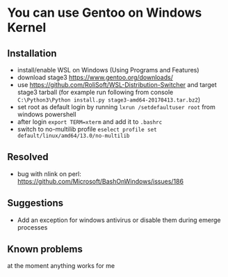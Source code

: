 You can use Gentoo on Windows Kernel
====================================

Installation
------------

  - install/enable WSL on Windows (Using Programs and Features)
  - download stage3 https://www.gentoo.org/downloads/
  - use https://github.com/RoliSoft/WSL-Distribution-Switcher and target stage3 tarball (for example run following from console `C:\Python3\Python install.py stage3-amd64-20170413.tar.bz2`)
  - set root as default login by running `lxrun /setdefaultuser root` from windows powershell
  - after login `export TERM=xterm` and add it to `.bashrc`
  - switch to no-multilib profile `eselect profile set default/linux/amd64/13.0/no-multilib`

Resolved
--------

  - bug with nlink on perl: https://github.com/Microsoft/BashOnWindows/issues/186

Suggestions
-----------

 - Add an exception for windows antivirus or disable them during emerge processes

Known problems
--------------

at the moment anything works for me
